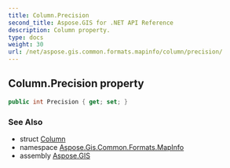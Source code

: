 ```yaml
---
title: Column.Precision
second_title: Aspose.GIS for .NET API Reference
description: Column property. 
type: docs
weight: 30
url: /net/aspose.gis.common.formats.mapinfo/column/precision/
---
```

## Column.Precision property

```csharp
public int Precision { get; set; }
```

### See Also

* struct [Column](../)
* namespace [Aspose.Gis.Common.Formats.MapInfo](../../column/)
* assembly [Aspose.GIS](../../../)


